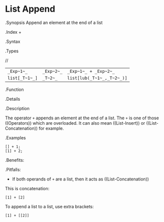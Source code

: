 # List Append

.Synopsis
Append an element at the end of a list

.Index
+

.Syntax

.Types

//

|                |                 |                             |
| --- | --- | --- |
| `_Exp~1~_`     |  `_Exp~2~_`     | `_Exp~1~_ + _Exp~2~_`       |
| `list[_T~1~_]` |  `_T~2~_`       | `list[lub(_T~1~_,_T~2~_)]`  |


.Function

.Details

.Description

The operator `+` appends an element at the end of a list. The `+` is one of those ((Operators)) which are overloaded. It can also mean ((List-Insert)) or ((List-Concatenation)) for example.

.Examples

```rascal-shell
[] + 1;
[1] + 2;
```

.Benefits:

.Pitfalls:

* If both operands of `+` are a list, then it acts as ((List-Concatenation)) 

This is concatenation:
```rascal-shell,continue
[1] + [2]
```

To append a list to a list, use extra brackets:
```rascal-shell,continue
[1] + [[2]]
```

